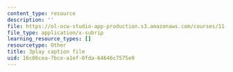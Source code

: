 ```yaml
---
content_type: resource
description: ''
file: https://ol-ocw-studio-app-production.s3.amazonaws.com/courses/11-384-malaysia-sustainable-cities-practicum-spring-2018/16c06cea7bcea1ef0fda64646c7575e9_IlkbvrpAbPU.srt
file_type: application/x-subrip
learning_resource_types: []
resourcetype: Other
title: 3play caption file
uid: 16c06cea-7bce-a1ef-0fda-64646c7575e9
---
```

